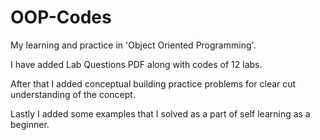 # OOP-Codes
My learning and practice in 'Object Oriented Programming'.


I have added Lab Questions PDF along with codes of 12 labs.

After that I added conceptual building practice problems for clear cut understanding of the concept.

Lastly I added some examples that I solved as a part of self learning as a beginner.

